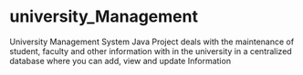 # university_Management
University Management System Java Project deals with the maintenance of student, faculty and other information with in the university in a centralized database where you can add, view and update Information
